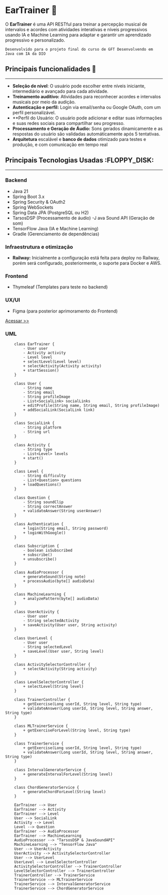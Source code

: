 # EarTrainer 🎵
O **EarTrainer** é uma API RESTful para treinar a percepção musical de intervalos e acordes com atividades interativas e níveis progressivos usando IA e Machine Learning para adaptar e garantir um aprendizado progressivo e personalizado.

`Desenvolvido para o projeto final do curso de GFT Desenvolvendo em Java com IA da DIO`

## Principais funcionalidades 🔆
---
- **Seleção de nível**: O usuário pode escolher entre níveis iniciante, intermediário e avançado para cada atividade.
- **Treinamento auditivo:** Atividades para reconhecer acordes e intervalos musicais por meio da audição.
- **Autenticação e perfil:** Login via email/senha ou Google OAuth, com um perfil personalizável.
- **Perfil do Usuário: O usuário pode adicionar e editar suas informações e suas redes sociais para compartilhar seu progresso.
- **Processamento e Geração de Áudio:** Sons gerados dinamicamente e as respostas do usuário são validadas automáticamente após 5 tentativas.
- **Arquitetura** escalável e **banco de dados** otimizado para testes e produção, e com comunicação em tempo real



## Principais Tecnologias Usadas :FLOPPY_DISK:
---

### Backend

- Java 21
- Spring Boot 3.x
- Spring Security & OAuth2
- Spring WebSockets
- Spring Data JPA (PostgreSQL ou H2)
- TarsosDSP (Processamento de áudio)
-J ava Sound API (Geração de som)
- TensorFlow Java (IA e Machine Learning)
- Gradle (Gerenciamento de dependências)

### Infraestrutura e otimização

- **Railway:** Inicialmente a configuração está feita para deploy no Railway, porém será configurado, posteriormente, o suporte para Docker e AWS.


### Frontend

- Thymeleaf (Templates para teste no backend)


### UX/UI 

- Figma (para posterior aprimoramento do Frontend)

[Acessar >>](https://www.figma.com/design/nWdoJYqm70ZisZ8qdeG17V/EarTrainer?node-id=0-1&t=5aYB5z8hnFgClNc2-1)

### UML

``` mermaidclassDiagram
    class EarTrainer {
        - User user
        - Activity activity
        - Level level
        + selectLevel(Level level)
        + selectActivity(Activity activity)
        + startSession()
    }

    class User {
        - String name
        - String email
        - String profileImage
        - List<SocialLink> socialLinks
        + editProfile(String name, String email, String profileImage)
        + addSocialLink(SocialLink link)
    }

    class SocialLink {
        - String platform
        - String url
    }

    class Activity {
        - String type 
        - List<Level> levels
        + start()
    }

    class Level {
        - String difficulty 
        - List<Question> questions
        + loadQuestions()
    }

    class Question {
        - String soundClip
        - String correctAnswer
        + validateAnswer(String userAnswer)
    }

    class Authentication {
        + login(String email, String password)
        + loginWithGoogle()
    }

    class Subscription {
        - boolean isSubscribed
        + subscribe()
        + unsubscribe()
    }

    class AudioProcessor {
        + generateSound(String note)
        + processAudio(byte[] audioData)
    }

    class MachineLearning {
        + analyzePattern(byte[] audioData)
    }

    class UserActivity {
        - User user
        - String selectedActivity
        + saveActivity(User user, String activity)
    }

    class UserLevel {
        - User user
        - String selectedLevel
        + saveLevel(User user, String level)
    }

    class ActivitySelectorController {
        + selectActivity(String activity)
    }

    class LevelSelectorController {
        + selectLevel(String level)
    }

    class TrainerController {
        + getExercise(Long userId, String level, String type)
        + validateAnswer(Long userId, String level, String answer, String type)
    }

    class MLTrainerService {
        + getExerciseForLevel(String level, String type)
    }

    class TrainerService {
        + getExercise(Long userId, String level, String type)
        + validateAnswer(Long userId, String level, String answer, String type)
    }

    class IntervalGeneratorService {
        + generateIntervalForLevel(String level)
    }

    class ChordGeneratorService {
        + generateChordForLevel(String level)
    }

    EarTrainer --> User
    EarTrainer --> Activity
    EarTrainer --> Level
    User --> SocialLink
    Activity --> Level
    Level --> Question
    EarTrainer --> AudioProcessor
    EarTrainer --> MachineLearning
    AudioProcessor --> "TarsosDSP & JavaSoundAPI"
    MachineLearning --> "TensorFlow Java"
    User --> UserActivity
    UserActivity --> ActivitySelectorController
    User --> UserLevel
    UserLevel --> LevelSelectorController
    ActivitySelectorController --> TrainerController
    LevelSelectorController --> TrainerController
    TrainerController --> TrainerService
    TrainerService --> MLTrainerService
    TrainerService --> IntervalGeneratorService
    TrainerService --> ChordGeneratorService
```

